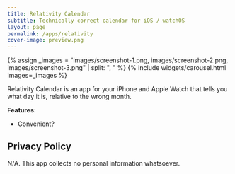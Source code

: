 ```yaml
---
title: Relativity Calendar
subtitle: Technically correct calendar for iOS / watchOS
layout: page
permalink: /apps/relativity
cover-image: preview.png
---
```


{% assign _images = "images/screenshot-1.png, images/screenshot-2.png, images/screenshot-3.png" | split: ", " %}
{% include widgets/carousel.html images=_images %}

<!-- <div style="text-align:center; margin-top:1rem; margin-bottom: 1rem; padding-top:1rem;">
<a href="https://itunes.apple.com/us/app/shiro-reader/id1295930153?mt=8" style="display:inline-block;overflow:hidden;background:url(https://linkmaker.itunes.apple.com/assets/shared/badges/en-us/appstore-lrg.svg) no-repeat;width:135px;height:40px;background-size:contain;"></a>
</div> -->

Relativity Calendar is an app for your iPhone and Apple Watch that tells you what day it is, relative to the wrong month.

**Features:**
- Convenient?


## Privacy Policy
N/A. This app collects no personal information whatsoever.
